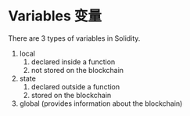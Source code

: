 # Variables 变量

There are 3 types of variables in Solidity.
1. local
   1. declared inside a function
   2. not stored on the blockchain
2. state
   1. declared outside a function 
   2. stored on the blockchain
3. global (provides information about the blockchain)



